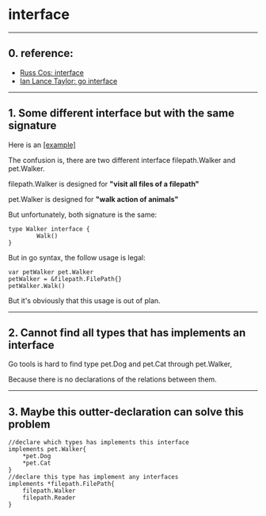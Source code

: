 # interface

---------------------------

## 0. reference:
- [Russ Cos: interface](https://research.swtch.com/interfaces) 
- [Ian Lance Taylor: go interface](https://www.airs.com/blog/archives/277)

---------------------------

## 1. Some different interface but with the same signature
Here is an  [[example]](https://github.com/vipally/glab/blob/master/lab12/walk_test.go)

The confusion is, there are two different interface filepath.Walker and pet.Walker.

filepath.Walker is designed for **"visit all files of a filepath"**

pet.Walker is designed for **"walk action of animals"**

But unfortunately, both signature is the same:
```
type Walker interface {
		Walk()
}
```
But in go syntax, the follow usage is legal:
```
var petWalker pet.Walker
petWalker = &filepath.FilePath{}
petWalker.Walk()
```
But it's obviously that this usage is out of plan.

---------------------------

## 2. Cannot find all types that has implements an interface
Go tools is hard to find type pet.Dog and pet.Cat through pet.Walker,

Because there is no declarations of the relations between them.

---------------------------

## 3. Maybe this outter-declaration can solve this problem

```
//declare which types has implements this interface
implements pet.Walker{
	*pet.Dog
	*pet.Cat
}
//declare this type has implement any interfaces
implements *filepath.FilePath{
	filepath.Walker
	filepath.Reader
}
```
